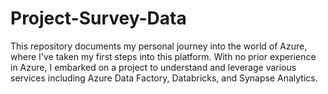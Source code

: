 # Project-Survey-Data
This repository documents my personal journey into the world of Azure, where I've taken my first steps into this platform. With no prior experience in Azure, I embarked on a project to understand and leverage various services including Azure Data Factory, Databricks, and Synapse Analytics.
